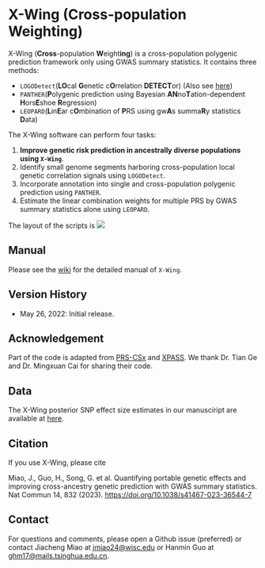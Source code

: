 # X-Wing (Cross-population Weighting) 
X-Wing (**Cross**-population **W**eight**ing**) is a cross-population polygenic prediction framework only using GWAS summary statistics. It contains three methods:

* `LOGODetect`(**LO**cal **G**enetic c**O**rrelation **DETECT**or) (Also see [here](https://github.com/ghm17/LOGODetect))
* `PANTHER`(**P**olygenic prediction using Bayesian **AN**no**T**ation-dependent **H**ors**E**shoe **R**egression)
* `LEOPARD`(**L**in**E**ar c**O**mbination of **P**RS using gw**A**s summa**R**y statistics **D**ata)

The X-Wing software can perform four tasks:
1. **Improve genetic risk prediction in ancestrally diverse populations using `X-Wing`**.
2. Identify small genome segments harboring cross-population local genetic correlation signals using `LOGODetect`.
3. Incorporate annotation into single and cross-population polygenic prediction using `PANTHER`.
4. Estimate the linear combination weights for multiple PRS by GWAS summary statistics alone using `LEOPARD`.

The layout of the scripts is
![](https://github.com/qlu-lab/X-Wing/blob/main/Fig1_Github.png)

## Manual

Please see the [wiki](https://github.com/qlu-lab/X-Wing/wiki) for the detailed manual of `X-Wing`.


## Version History
* May 26, 2022: Initial release.



## Acknowledgement

Part of the code is adapted from [PRS-CSx](https://github.com/getian107/PRScsx) and [XPASS](https://github.com/YangLabHKUST/XPASS). We thank Dr. Tian Ge and Dr. Mingxuan Cai for sharing their code.

## Data

The X-Wing posterior SNP effect size estimates in our manusciript are available at [here](https://uwmadison.box.com/s/zzf6s3z9v9vmq1avd9dbbb4nq7r9nenj).

## Citation

If you use X-Wing, please cite 

Miao, J., Guo, H., Song, G. et al. Quantifying portable genetic effects and improving cross-ancestry genetic prediction with GWAS summary statistics. Nat Commun 14, 832 (2023). https://doi.org/10.1038/s41467-023-36544-7


## Contact

For questions and comments, please open a Github issue (preferred) or contact Jiacheng Miao at jmiao24@wisc.edu or Hanmin Guo at ghm17@mails.tsinghua.edu.cn. 
